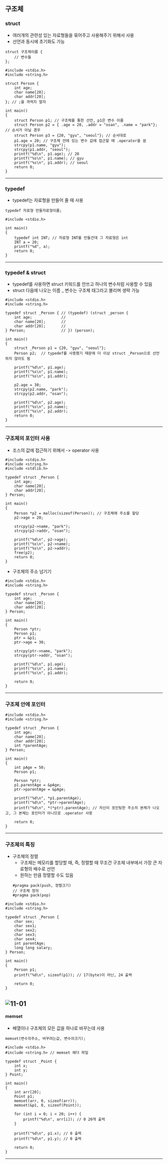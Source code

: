 ## 구조체
### struct
   - 여러개의 관련성 있는 자료형들을 묶어주고 사용해주기 위해서 사용
   - 선언과 동시에 초기화도 가능
   ```
   struct 구조체이름 {
       // 변수들
   };
   ```
   ```
   #include <stdio.h>
   #include <string.h>
   
   struct Person {
       int age;
       char name[20];
       char addr[20];
   }; // ;을 까먹지 말자
   
   int main()
   {
       struct Person p1; // 구조체를 통한 선언, p1은 변수 이름
       struct Person p2 = { .age = 20, .addr = "osan", .name = "park"}; // 순서가 아닐 경우
       struct Person p3 = {20, "gyu", "seoul"}; // 순서대로
       p1.age = 20; // 구조체 안에 있는 변수 값에 접근할 때 .operator을 씀
       strcpy(p1.name, "gyu");
       strcpy(p1.addr, "seoul");
       printf("%d\n", p1.age); // 20
       printf("%s\n", p1.name); // gyu
       printf("%s\n", p1.addr); // seoul
       return 0;
   }
   ```
---

### typedef
   - typedef는 자료형을 만들어 줄 때 사용
   ```
   typedef 자료형 만들자료형이름;
   ```
   ```
   #include <stdio.h>
   
   int main()
   {
       typedef int INT; // 자료형 INT를 만들건데 그 자료형은 int
       INT a = 20;
       printf("%d", a);
       return 0;
   }
   ```
---

### typedef & struct
   - typedef를 사용하면 struct 키워드를 안쓰고 하나의 변수처럼 사용할 수 있음
   - struct 다음에 나오는 이름 _ 변수는 구조체 태그라고 불리며 생략 가능
   ```
   #include <stdio.h>
   #include <string.h>
   
   typedef struct _Person { // (typedef) (struct _person {
       int age;             //   
       char name[20];       //
       char addr[20];       //
   } Person;                // }) (person);
   
   int main()
   {
       struct _Person p1 = {20, "gyu", "seoul"};
       Person p2;  // typedef를 사용했기 때문에 더 이상 struct _Person으로 선언하지 않아도 됨
       
       printf("%d\n", p1.age);
       printf("%s\n", p1.name);
       printf("%s\n", p1.addr);
       
       p2.age = 30;
       strcpy(p2.name, "park");
       strcpy(p2.addr, "osan");
       
       printf("%d\n", p2.age);
       printf("%s\n", p2.name);
       printf("%s\n", p2.addr);
       return 0;       
   }
   ```
---

### 구조체의 포인터 사용
   - 조스의 값에 접근하기 위해서 -> operator 사용
   ```
   #include <stdio.h>
   #include <string.h>
   #include <stdlib.h>
   
   typedef struct _Person {
       int age;
       char name[20];
       char addr[20];
   } Person;
   
   int main()
   {
       Person *p2 = malloc(sizeof(Person)); // 구조체에 주소를 할당
       p2->age = 20;
       
       strcpy(p2->name, "park");
       strcpy(p2->addr, "osan");
       
       printf("%d\n", p2->age);
       printf("%s\n", p2->name);
       printf("%s\n", p2->addr);
       free(p2);
       return 0;
   }
   ```

   - 구조체의 주소 넘기기
   ```
   #include <stdio.h>
   #include <string.h>
   
   typedef struct _Person {
       int age;
       char name[20];
       char addr[20];
   } Person;
   
   int main()
   {
       Person *ptr;
       Person p1;
       ptr = &p1;
       ptr->age = 30;
       
       strcpy(ptr->name, "park");
       strcpy(ptr->addr, "osan");
       
       printf("%d\n", p1.age);
       printf("%s\n", p1.name);
       printf("%s\n", p1.addr);
       
       return 0;
   }
   ```
---

### 구조체 안에 포인터
   ```
   #include <stdio.h>
   #include <string.h>
   
   typedef struct _Person {
       int age;
       char name[20];
       char addr[20];
       int *parentAge;
   } Person;
   
   int main()
   {
       int pAge = 50;
       Person p1;
       
       Person *ptr;
       p1.parentAge = &pAge;
       ptr->parentAge = &pAge;
       
       printf("%d\n", *p1.parentAge);
       printf("%d\n", *ptr->parentAge);
       printf("%d\n", *(*ptr).parentAge); // 자신이 포인팅한 주소의 본체가 나오고, 그 본체는 포인터가 아니므로 .operator 사용
       
       return 0;
   }
   ```
---

### 구조체의 특징
   - 구조체의 정렬
      - 구조체는 메모리를 할당할 때, 즉, 정렬할 때 무조건 구조체 내부에서 가장 큰 자료형의 배수로 선언
      - 원하는 만큼 정렬할 수도 있음
      ```
      #pragma pack(push, 정렬크기) 
      // 구조체 정의
      #pragma pack(pop)
      ```
   ```
   #include <stdio.h>
   #include <string.h>
   
   typedef struct _Person {
       char sex;
       char sex1;
       char sex2;
       char sex3;
       char sex4;
       int parentAge;
       long long salary;
   } Person;
   
   int main()
   {
       Person p1;
       printf("%d\n", sizeof(p1)); // 17(byte)이 아닌, 24 출력
       
       return 0;
   }
   ```
   ![11-01]()
---

#### memset
   - 배열이나 구조체의 모든 값을 하나로 바꾸는데 사용
   ```
   memset(변수의주소, 바꾸려는값, 변수의크기);
   ```
   ```
   #include <stdio.h>
   #include <string.h> // memset 헤더 파일
   
   typedef struct _Point {
       int x;
       int y;
   } Point;
   
   int main()
   {
       int arr[20];
       Point p1;
       memset(arr, 0, sizeof(arr));
       memset(&p1, 0, sizeof(Point));
       
       for (int i = 0; i < 20; i++) {
           printf("%d\n", arr[i]); // 0 20개 출력
       }
       
       printf("%d\n", p1.x); // 0 출력
       printf("%d\n", p1.y); // 0 출력
       
       return 0;
   }
   ```
---
